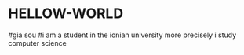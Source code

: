 # HELLOW-WORLD
#gia sou
#i am a student in the ionian university
more precisely i study computer science
